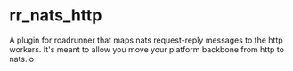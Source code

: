 # rr_nats_http
A plugin for roadrunner that maps nats request-reply messages to the http workers. It's meant to allow you move your platform backbone from http to nats.io
